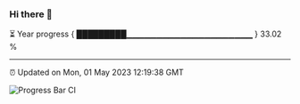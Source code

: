 ### Hi there 👋

⏳ Year progress { █████████▁▁▁▁▁▁▁▁▁▁▁▁▁▁▁▁▁▁▁▁▁ } 33.02 %

---

⏰ Updated on Mon, 01 May 2023 12:19:38 GMT

![Progress Bar CI](https://github.com/liununu/liununu/workflows/Progress%20Bar%20CI/badge.svg)

